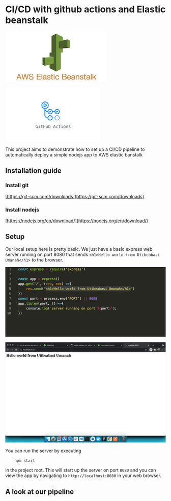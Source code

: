 # CI/CD with github actions and Elastic beanstalk

![elb](readme-images/elb.jpeg)


![github actions](readme-images/github_actions.png)

This project aims to demonstrate how to set up a CI/CD pipeline to automatically deploy a simple nodejs app to AWS elastic banstalk

## Installation guide
### **Install git**
[https://git-scm.com/downloads](https://git-scm.com/downloads)

### **Install nodejs**
[https://nodejs.org/en/download/](https://nodejs.org/en/download/)

## Setup
Our local setup here is pretty basic. We just have a basic express web server running on port 8080 that sends `<h1>Hello world from Utibeabasi Umanah</h1>`
to the browser. 

![app](readme-images/server_code.png)


![app](readme-images/local_server.png)

You can run the server by executing
```
    npm start
```

in the project root. This will start up the server on port `8080` and you can view the app by navigating to `http://localhost:8080` in your web browser.

## A look at our pipeline


